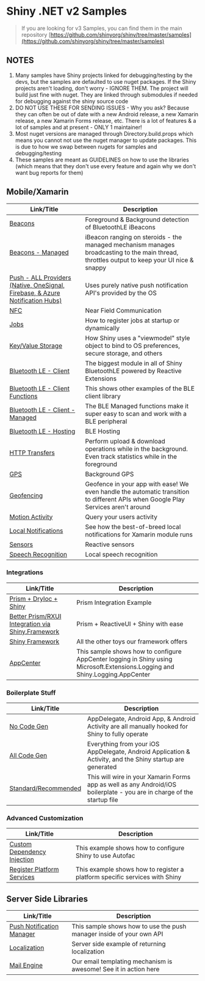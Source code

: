# Shiny .NET v2 Samples

> If you are looking for v3 Samples, you can find them in the main repository [https://github.com/shinyorg/shiny/tree/master/samples](https://github.com/shinyorg/shiny/tree/master/samples)

## NOTES
1. Many samples have Shiny projects linked for debugging/testing by the devs, but the samples are defaulted to use nuget packages.  If the Shiny projects aren't loading, don't worry - IGNORE THEM.  The project will build just fine with nuget.  They are linked through submodules if needed for debugging against the shiny source code
2. DO NOT USE THESE FOR SENDING ISSUES - Why you ask?  Because they can often be out of date with a new Android release, a new Xamarin release, a new Xamarin Forms release, etc.  There is a lot of features & a lot of samples and at present - ONLY 1 maintainer!
3. Most nuget versions are managed through Directory.build.props which means you cannot not use the nuget manager to update packages.  This is due to how we swap between nugets for samples and debugging/testing
4. These samples are meant as GUIDELINES on how to use the libraries (which means that they don't use every feature and again why we don't want bug reports for them)


## Mobile/Xamarin

|Link/Title|Description|
|----------|-----------|
|[Beacons](Beacons)|Foreground & Background detection of BluetoothLE iBeacons|
|[Beacons - Managed](Beacons)|iBeacon ranging on steroids - the managed mechanism manages broadcasting to the main thread, throttles output to keep your UI nice & snappy|
|[Push - ALL Providers (Native, OneSignal, Firebase, & Azure Notification Hubs)](Push)|Uses purely native push notification API's provided by the OS|
|[NFC](Nfc)|Near Field Communication|
|[Jobs](Jobs)|How to register jobs at startup or dynamically|
|[Key/Value Storage](Stores)|How Shiny uses a "viewmodel" style object to bind to OS preferences, secure storage, and others|
|[Bluetooth LE - Client](BluetoothLE-Client)|The biggest module in all of Shiny BluetoothLE powered by Reactive Extensions|
|[Bluetooth LE - Client Functions](BluetoothLE-Functions)|This shows other examples of the BLE client library|
|[Bluetooth LE - Client - Managed](BluetoothLE-Managed)|The BLE Managed functions make it super easy to scan and work with a BLE peripheral|
|[Bluetooth LE - Hosting](BluetoothLE-Hosting)|BLE Hosting|Foreground only on this one|sorry :)|
|[HTTP Transfers](HttpTransfers)|Perform upload & download operations while in the background.  Even track statistics while in the foreground|
|[GPS](Locations-Gps)|Background GPS|
|[Geofencing](Locations-Geofencing)|Geofence in your app with ease!  We even handle the automatic transition to different APIs when Google Play Services aren't around|
|[Motion Activity](Locations-MotionActivity)|Query your users activity|see walks, runs, drives, and more!|
|[Local Notifications](Notifications)|See how the best-of-breed local notifications for Xamarin module runs|
|[Sensors](Sensors)|Reactive sensors|RX was made for this!|
|[Speech Recognition](SpeechRecognition)|Local speech recognition|while not officially supported by Shiny|we give this away just because|


### Integrations
|Link/Title|Description|
|----------|-----------|
|[Prism + DryIoc + Shiny](Integration-Prism)|Prism Integration Example
|[Better Prism/RXUI Integration via Shiny.Framework](Integration-Best-Prism-RXUI)|Prism + ReactiveUI + Shiny with ease
|[Shiny Framework](Framework)|All the other toys our framework offers|
|[AppCenter](AppCenter)|This sample shows how to configure AppCenter logging in Shiny using Microsoft.Extensions.Logging and Shiny.Logging.AppCenter|


### Boilerplate Stuff
|Link/Title|Description|
|----------|-----------|
|[No Code Gen](Boilerplate-NoCodeGen)|AppDelegate, Android App, & Android Activity are all manually hooked for Shiny to fully operate|
|[All Code Gen](Boilerplate-All-CodeGen)|Everything from your iOS AppDelegate, Android Application & Activity, and the Shiny startup are generated|along with a lot of third party libraries|
|[Standard/Recommended](Jobs)|This will wire in your Xamarin Forms app as well as any Android/iOS boilerplate - you are in charge of the startup file|

### Advanced Customization
|Link/Title|Description|
|----------|-----------|
|[Custom Dependency Injection](DI-custom)|This example shows how to configure Shiny to use Autofac|
|[Register Platform Services](DI-platform)|This example shows how to register a platform specific services with Shiny|



## Server Side Libraries

|Link/Title|Description|
|----------|-----------|
|[Push Notification Manager](Push)|This sample shows how to use the push manager inside of your own API|
|[Localization](ApiExtensions)|Server side example of returning localization|
|[Mail Engine](ApiExtensions)|Our email templating mechanism is awesome! See it in action here|